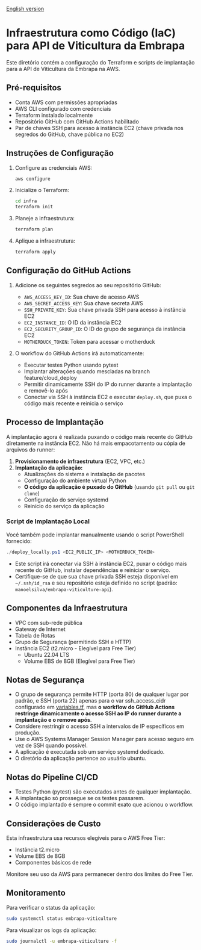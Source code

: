 [English version](README.md)

# Infraestrutura como Código (IaC) para API de Viticultura da Embrapa

Este diretório contém a configuração do Terraform e scripts de implantação para a API de Viticultura da Embrapa na AWS.

## Pré-requisitos

- Conta AWS com permissões apropriadas
- AWS CLI configurado com credenciais
- Terraform instalado localmente
- Repositório GitHub com GitHub Actions habilitado
- Par de chaves SSH para acesso à instância EC2 (chave privada nos segredos do GitHub, chave pública no EC2)

## Instruções de Configuração

1. Configure as credenciais AWS:
   ```bash
   aws configure
   ```

2. Inicialize o Terraform:
   ```bash
   cd infra
   terraform init
   ```

3. Planeje a infraestrutura:
   ```bash
   terraform plan
   ```

4. Aplique a infraestrutura:
   ```bash
   terraform apply
   ```

## Configuração do GitHub Actions

1. Adicione os seguintes segredos ao seu repositório GitHub:
   - `AWS_ACCESS_KEY_ID`: Sua chave de acesso AWS
   - `AWS_SECRET_ACCESS_KEY`: Sua chave secreta AWS
   - `SSH_PRIVATE_KEY`: Sua chave privada SSH para acesso à instância EC2
   - `EC2_INSTANCE_ID`: O ID da instância EC2
   - `EC2_SECURITY_GROUP_ID`: O ID do grupo de segurança da instância EC2
   - `MOTHERDUCK_TOKEN`: Token para acessar o motherduck

2. O workflow do GitHub Actions irá automaticamente:
   - Executar testes Python usando pytest
   - Implantar alterações quando mescladas na branch feature/cloud_deploy
   - Permitir dinamicamente SSH do IP do runner durante a implantação e removê-lo após
   - Conectar via SSH à instância EC2 e executar `deploy.sh`, que puxa o código mais recente e reinicia o serviço

## Processo de Implantação

A implantação agora é realizada puxando o código mais recente do GitHub diretamente na instância EC2. Não há mais empacotamento ou cópia de arquivos do runner:

1. **Provisionamento de infraestrutura** (EC2, VPC, etc.)
2. **Implantação da aplicação:**
   - Atualizações do sistema e instalação de pacotes
   - Configuração do ambiente virtual Python
   - **O código da aplicação é puxado do GitHub** (usando `git pull` ou `git clone`)
   - Configuração do serviço systemd
   - Reinício do serviço da aplicação

### Script de Implantação Local

Você também pode implantar manualmente usando o script PowerShell fornecido:

```powershell
./deploy_locally.ps1 <EC2_PUBLIC_IP> <MOTHERDUCK_TOKEN>
```
- Este script irá conectar via SSH à instância EC2, puxar o código mais recente do GitHub, instalar dependências e reiniciar o serviço.
- Certifique-se de que sua chave privada SSH esteja disponível em `~/.ssh/id_rsa` e seu repositório esteja definido no script (padrão: `manoelsilva/embrapa-viticulture-api`).

## Componentes da Infraestrutura

- VPC com sub-rede pública
- Gateway de Internet
- Tabela de Rotas
- Grupo de Segurança (permitindo SSH e HTTP)
- Instância EC2 (t2.micro - Elegível para Free Tier)
  - Ubuntu 22.04 LTS
  - Volume EBS de 8GB (Elegível para Free Tier)

## Notas de Segurança

- O grupo de segurança permite HTTP (porta 80) de qualquer lugar por padrão, e SSH (porta 22) apenas para o var ssh_access_cidr configurado em [variables.tf](variables.tf), mas **o workflow do GitHub Actions restringe dinamicamente o acesso SSH ao IP do runner durante a implantação e o remove após**.
- Considere restringir o acesso SSH a intervalos de IP específicos em produção.
- Use o AWS Systems Manager Session Manager para acesso seguro em vez de SSH quando possível.
- A aplicação é executada sob um serviço systemd dedicado.
- O diretório da aplicação pertence ao usuário ubuntu.

## Notas do Pipeline CI/CD

- Testes Python (pytest) são executados antes de qualquer implantação.
- A implantação só prossegue se os testes passarem.
- O código implantado é sempre o commit exato que acionou o workflow.

## Considerações de Custo

Esta infraestrutura usa recursos elegíveis para o AWS Free Tier:
- Instância t2.micro
- Volume EBS de 8GB
- Componentes básicos de rede

Monitore seu uso da AWS para permanecer dentro dos limites do Free Tier.

## Monitoramento

Para verificar o status da aplicação:
```bash
sudo systemctl status embrapa-viticulture
```

Para visualizar os logs da aplicação:
```bash
sudo journalctl -u embrapa-viticulture -f
``` 
